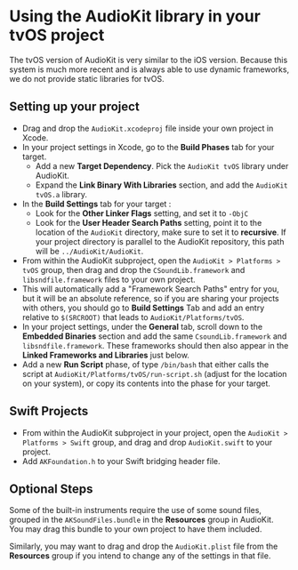 # Using the AudioKit library in your tvOS project
The tvOS version of AudioKit is very similar to the iOS version. Because this system is much more recent and is always able to use dynamic frameworks, we do not provide static libraries for tvOS.

## Setting up your project
* Drag and drop the `AudioKit.xcodeproj` file inside your own project in Xcode.
* In your project settings in Xcode, go to the **Build Phases** tab for your target.
	* Add a new **Target Dependency**. Pick the `AudioKit tvOS` library under AudioKit.
	* Expand the **Link Binary With Libraries** section, and add the `AudioKit tvOS.a` library.
* In the **Build Settings** tab for your target :
	* Look for the **Other Linker Flags** setting, and set it to `-ObjC`
	* Look for the **User Header Search Paths** setting, point it to the location of the `AudioKit` directory, make sure to set it to **recursive**.  If your project directory is parallel to the AudioKit repository, this path will be `../AudioKit/AudioKit`.
* From within the AudioKit subproject, open the `AudioKit > Platforms > tvOS` group, then drag and drop the `CSoundLib.framework` and `libsndfile.framework` files to your own project.
* This will automatically add a "Framework Search Paths" entry for you, but it will be an absolute reference, so if you are sharing your projects with others, you should go to **Build Settings** Tab and add an entry relative to `$(SRCROOT)` that leads to `AudioKit/Platforms/tvOS`.
* In your project settings, under the **General** tab, scroll down to the **Embedded Binaries** section and add the same `CsoundLib.framework` and `libsndfile.framework`. These frameworks should then also appear in the **Linked Frameworks and Libraries** just below.
* Add a new **Run Script** phase, of type `/bin/bash` that either calls the script at `AudioKit/Platforms/tvOS/run-script.sh` (adjust for the location on your system), or copy its contents into the phase for your target.


## Swift Projects
* From within the AudioKit subproject in your project, open the `AudioKit > Platforms > Swift` group, and drag and drop `AudioKit.swift` to your project.
* Add `AKFoundation.h` to your Swift bridging header file.

## Optional Steps
Some of the built-in instruments require the use of some sound files, grouped in the `AKSoundFiles.bundle` in the **Resources** group in AudioKit. You may drag this bundle to your own project to have them included.

Similarly, you may want to drag and drop the `AudioKit.plist` file from the **Resources** group if you intend to change any of the settings in that file.
